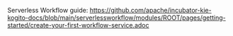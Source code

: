 Serverless Workflow guide: https://github.com/apache/incubator-kie-kogito-docs/blob/main/serverlessworkflow/modules/ROOT/pages/getting-started/create-your-first-workflow-service.adoc